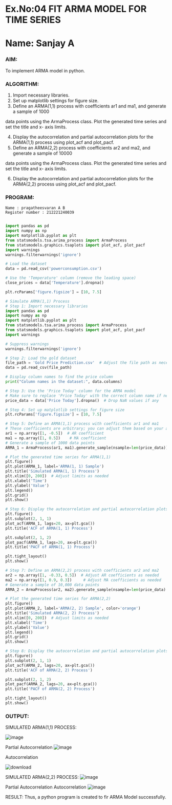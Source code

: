 # Ex.No:04   FIT ARMA MODEL FOR TIME SERIES

# Name: Sanjay A


### AIM:
To implement ARMA model in python.
### ALGORITHM:
1. Import necessary libraries.
2. Set up matplotlib settings for figure size.
3. Define an ARMA(1,1) process with coefficients ar1 and ma1, and generate a sample of 1000

data points using the ArmaProcess class. Plot the generated time series and set the title and x-
axis limits.

4. Display the autocorrelation and partial autocorrelation plots for the ARMA(1,1) process using
plot_acf and plot_pacf.
5. Define an ARMA(2,2) process with coefficients ar2 and ma2, and generate a sample of 10000

data points using the ArmaProcess class. Plot the generated time series and set the title and x-
axis limits.

6. Display the autocorrelation and partial autocorrelation plots for the ARMA(2,2) process using
plot_acf and plot_pacf.
### PROGRAM:
```
Name : pragatheesvaran A B
Register number : 212221240039
```
```python

import pandas as pd
import numpy as np
import matplotlib.pyplot as plt
from statsmodels.tsa.arima_process import ArmaProcess
from statsmodels.graphics.tsaplots import plot_acf, plot_pacf
import warnings
warnings.filterwarnings('ignore')

# Load the dataset
data = pd.read_csv('powerconsumption.csv')

# Use the 'Temperature' column (remove the leading space)
close_prices = data['Temperature'].dropna()

plt.rcParams['figure.figsize'] = [10, 7.5]

# Simulate ARMA(1,1) Process
# Step 1: Import necessary libraries
import pandas as pd
import numpy as np
import matplotlib.pyplot as plt
from statsmodels.tsa.arima_process import ArmaProcess
from statsmodels.graphics.tsaplots import plot_acf, plot_pacf
import warnings

# Suppress warnings
warnings.filterwarnings('ignore')

# Step 2: Load the gold dataset
file_path = 'Gold Price Prediction.csv'  # Adjust the file path as necessary
data = pd.read_csv(file_path)

# Display column names to find the price column
print("Column names in the dataset:", data.columns)

# Step 3: Use the 'Price Today' column for the ARMA model
# Make sure to replace 'Price Today' with the correct column name if needed
price_data = data['Price Today'].dropna()  # Drop NaN values if any

# Step 4: Set up matplotlib settings for figure size
plt.rcParams['figure.figsize'] = [10, 7.5]

# Step 5: Define an ARMA(1,1) process with coefficients ar1 and ma1
# These coefficients are arbitrary; you can adjust them based on your analysis
ar1 = np.array([1, -0.5])  # AR coefficient
ma1 = np.array([1, 0.5])    # MA coefficient
# Generate a sample of 1000 data points
ARMA_1 = ArmaProcess(ar1, ma1).generate_sample(nsample=len(price_data))

# Plot the generated time series for ARMA(1,1)
plt.figure()
plt.plot(ARMA_1, label='ARMA(1, 1) Sample')
plt.title('Simulated ARMA(1, 1) Process')
plt.xlim([0, 200])  # Adjust limits as needed
plt.xlabel('Time')
plt.ylabel('Value')
plt.legend()
plt.grid()
plt.show()

# Step 6: Display the autocorrelation and partial autocorrelation plots for ARMA(1,1)
plt.figure()
plt.subplot(2, 1, 1)
plot_acf(ARMA_1, lags=20, ax=plt.gca())
plt.title('ACF of ARMA(1, 1) Process')

plt.subplot(2, 1, 2)
plot_pacf(ARMA_1, lags=20, ax=plt.gca())
plt.title('PACF of ARMA(1, 1) Process')

plt.tight_layout()
plt.show()

# Step 7: Define an ARMA(2,2) process with coefficients ar2 and ma2
ar2 = np.array([1, -0.33, 0.5])  # Adjust AR coefficients as needed
ma2 = np.array([1, 0.9, 0.3])     # Adjust MA coefficients as needed
# Generate a sample of 10,000 data points
ARMA_2 = ArmaProcess(ar2, ma2).generate_sample(nsample=len(price_data) * 10)

# Plot the generated time series for ARMA(2,2)
plt.figure()
plt.plot(ARMA_2, label='ARMA(2, 2) Sample', color='orange')
plt.title('Simulated ARMA(2, 2) Process')
plt.xlim([0, 200])  # Adjust limits as needed
plt.xlabel('Time')
plt.ylabel('Value')
plt.legend()
plt.grid()
plt.show()

# Step 8: Display the autocorrelation and partial autocorrelation plots for ARMA(2,2)
plt.figure()
plt.subplot(2, 1, 1)
plot_acf(ARMA_2, lags=20, ax=plt.gca())
plt.title('ACF of ARMA(2, 2) Process')

plt.subplot(2, 1, 2)
plot_pacf(ARMA_2, lags=20, ax=plt.gca())
plt.title('PACF of ARMA(2, 2) Process')

plt.tight_layout()
plt.show()


```

### OUTPUT:
SIMULATED ARMA(1,1) PROCESS:

![image](https://github.com/user-attachments/assets/139f1730-3b6e-41bf-acde-78af25cfefe5)



Partial Autocorrelation
![image](https://github.com/user-attachments/assets/751cd234-e89a-4cf6-8ef6-92233363a38e)


Autocorrelation

![download](https://github.com/user-attachments/assets/027ecf0d-41a8-4a38-b1f7-a9b043e32307)



SIMULATED ARMA(2,2) PROCESS:
![image](https://github.com/user-attachments/assets/74ee7bed-6d22-44a7-b00e-e8b24f767e38)



Partial Autocorrelation
Autocorrelation
![image](https://github.com/user-attachments/assets/fb540096-6cd3-445c-8237-12144874a72c)


RESULT:
Thus, a python program is created to fir ARMA Model successfully.
